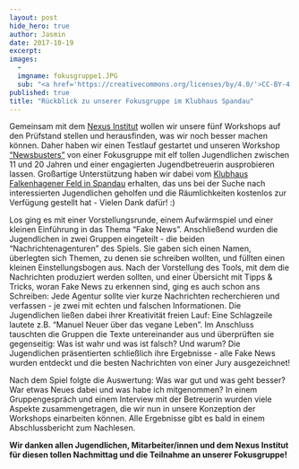```yaml
---
layout: post
hide_hero: true
author: Jasmin
date: 2017-10-19
excerpt: 
images:
  - 
  imgname: fokusgruppe1.JPG
  sub: "<a href='https://creativecommons.org/licenses/by/4.0/'>CC-BY-4.0</a>, OKF DE, Foto: Sebastian Seitz"
published: true
title: "Rückblick zu unserer Fokusgruppe im Klubhaus Spandau"
---
```

Gemeinsam mit dem [Nexus Institut](http://www.nexusinstitut.de/) wollen wir unsere fünf Workshops auf den Prüfstand stellen und herausfinden, was wir noch besser machen können. Daher haben wir einen Testlauf gestartet und unseren Workshop [“Newsbusters”](https://demokratielabore.de/angebote/) von einer Fokusgruppe mit elf tollen Jugendlichen zwischen 11 und 20 Jahren und einer engagierten Jugendbetreuerin ausprobieren lassen. Großartige Unterstützung haben wir dabei vom [Klubhaus Falkenhagener Feld in Spandau](http://klubhaus-spandau.de/) erhalten, das uns bei der Suche nach interessierten Jugendlichen geholfen und die Räumlichkeiten kostenlos zur Verfügung gestellt hat - Vielen Dank dafür! :)

Los ging es mit einer Vorstellungsrunde, einem Aufwärmspiel und einer kleinen Einführung in das Thema “Fake News”. Anschließend wurden die Jugendlichen in zwei Gruppen eingeteilt - die beiden “Nachrichtenagenturen” des Spiels. Sie gaben sich einen Namen, überlegten sich Themen, zu denen sie schreiben wollten, und füllten einen kleinen Einstellungsbogen aus. Nach der Vorstellung des Tools, mit dem die Nachrichten produziert werden sollten, und einer Übersicht mit Tipps & Tricks, woran Fake News zu erkennen sind, ging es auch schon ans Schreiben: Jede Agentur sollte vier kurze Nachrichten recherchieren und verfassen - je zwei mit echten und falschen Informationen. Die Jugendlichen ließen dabei ihrer Kreativität freien Lauf: Eine Schlagzeile lautete z.B. “Manuel Neuer über das vegane Leben”. Im Anschluss tauschten die Gruppen die Texte untereinander aus und überprüften sie gegenseitig: Was ist wahr und was ist falsch? Und warum? Die Jugendlichen präsentierten schließlich ihre Ergebnisse - alle Fake News wurden entdeckt und die besten Nachrichten von einer Jury ausgezeichnet! 

Nach dem Spiel folgte die Auswertung: Was war gut und was geht besser? War etwas Neues dabei und was habe ich mitgenommen? In einem Gruppengespräch und einem Interview mit der Betreuerin wurden viele Aspekte zusammengetragen, die wir nun in unsere Konzeption der Workshops einarbeiten können. Alle Ergebnisse gibt es bald in einem Abschlussbericht zum Nachlesen.

**Wir danken allen Jugendlichen, Mitarbeiter/innen und dem Nexus Institut für diesen tollen Nachmittag und die Teilnahme an unserer Fokusgruppe!**
